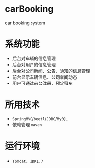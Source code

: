 # carBooking
car booking system

# 系统功能
* 后台对车辆的信息管理
* 后台对用户的信息管理
* 后台对公司新闻、公告、通知的信息管理
* 前台显示车辆信息、公司新闻动态
* 用户可通过前台注册，预定租车

# 所用技术
* `SpringMVC`/`beetl`/`JDBC`/`MySQL`
* 依赖管理 `maven`

# 运行环境
* `Tomcat`、`JDK1.7`


